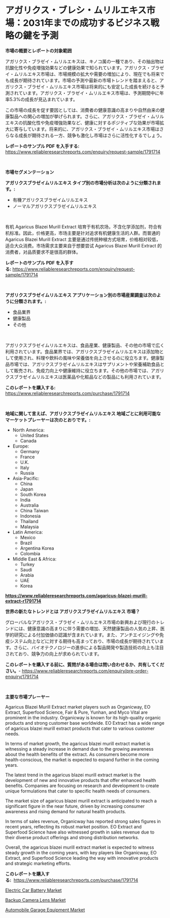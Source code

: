 <p><h1>アガリクス・ブレシ・ムリルエキス市場：2031年までの成功するビジネス戦略の鍵を予測</h1></p><p><strong>市場の概要とレポートの対象範囲</strong></p>
<p><p>アガリクス・ブラゼイ・ムリルエキスは、キノコ属の一種であり、その抽出物は抗酸化性や免疫増強効果などの健康効果で知られています。アガリクス・ブラゼイ・ムリルエキス市場は、市場規模の拡大や需要の増加により、現在でも将来でも成長が期待されています。市場の予測や最新の市場トレンドを踏まえると、アガリクス・ブラゼイ・ムリルエキス市場は将来的にも安定した成長を続けると予測されています。アガリクス・ブラゼイ・ムリルエキス市場は、予測期間中に年率5.3%の成長が見込まれています。</p><p>この市場の成長を促す要因としては、消費者の健康意識の高まりや自然由来の健康製品への関心の増加が挙げられます。さらに、アガリクス・ブラゼイ・ムリルエキスの抗酸化性や免疫増強効果など、健康に対するポジティブな効果が市場拡大に寄与しています。将来的に、アガリクス・ブラゼイ・ムリルエキス市場はさらなる成長が期待される一方、競争も激化し市場はさらに活性化するでしょう。</p></p>
<p><strong>レポートのサンプル PDF を入手する:</strong> <a href="https://www.reliableresearchreports.com/enquiry/request-sample/1791714">https://www.reliableresearchreports.com/enquiry/request-sample/1791714</a></p>
<p>&nbsp;</p>
<p><strong>市場セグメンテーション</strong></p>
<p><strong>アガリクスブラゼイムリルエキス タイプ別の市場分析は次のように分類されます。:</strong></p>
<p><ul><li>有機アガリクスブラゼイムリルエキス</li><li>ノーマルアガリクスブラゼイムリルエキス</li></ul></p>
<p>&nbsp;</p>
<p><p>有机 Agaricus Blazei Murill Extract 培育于有机农场，不含化学添加剂，符合有机标准。因此，价格更高，市场主要是针对追求有机健康生活的人群。而普通的 Agaricus Blazei Murill Extract 主要是通过传统种植方式培育，价格相对较低，适合大众消费。市场需求主要来自于想要尝试 Agaricus Blazei Murill Extract 的消费者，对品质要求不是很高的群体。</p></p>
<p><strong>レポートのサンプル PDF を入手する:</strong>&nbsp;<a href="https://www.reliableresearchreports.com/enquiry/request-sample/1791714">https://www.reliableresearchreports.com/enquiry/request-sample/1791714</a></p>
<p>&nbsp;</p>
<p><strong> アガリクスブラゼイムリルエキス アプリケーション別の市場産業調査は次のように分類されます。:</strong></p>
<p><ul><li>食品業界</li><li>健康製品</li><li>その他</li></ul></p>
<p>&nbsp;</p>
<p><p>アガリクスブラゼイムリルエキスは、食品産業、健康製品、その他の市場で広く利用されています。食品業界では、アガリクスブラゼイムリルエキスは添加物として使用され、料理や飲料の風味や栄養価を向上させるのに役立ちます。健康製品市場では、アガリクスブラゼイムリルエキスはサプリメントや栄養補助食品として販売され、免疫力向上や健康維持に役立ちます。その他の市場では、アガリクスブラゼイムリルエキスは医薬品や化粧品などの製品にも利用されています。</p></p>
<p><strong>このレポートを購入する:</strong>&nbsp; <a href="https://www.reliableresearchreports.com/purchase/1791714">https://www.reliableresearchreports.com/purchase/1791714</a></p>
<p>&nbsp;</p>
<p><strong>地域に関して言えば、アガリクスブラゼイムリルエキス 地域ごとに利用可能なマーケットプレーヤーは次のとおりです。:</strong></p>
<p><ul>
    <li>
        North America:
        <ul>
            <li>United States</li>
            <li>Canada</li>
        </ul>
    </li>
    <li>
        Europe:
        <ul>
            <li>Germany</li>
            <li>France</li>
            <li>U.K.</li>
            <li>Italy</li>
            <li>Russia</li>
        </ul>
    </li>
    <li>
        Asia-Pacific:
        <ul>
            <li>China</li>
            <li>Japan</li>
            <li>South Korea</li>
            <li>India</li>
            <li>Australia</li>
            <li>China Taiwan</li>
            <li>Indonesia</li>
            <li>Thailand</li>
            <li>Malaysia</li>
        </ul>
    </li>
    <li>
        Latin America:
        <ul>
            <li>Mexico</li>
            <li>Brazil</li>
            <li>Argentina Korea</li>
            <li>Colombia</li>
        </ul>
    </li>
    <li>
        Middle East & Africa:
        <ul>
            <li>Turkey</li>
            <li>Saudi</li>
            <li>Arabia</li>
            <li>UAE</li>
            <li>Korea</li>
        </ul>
    </li>
    </ul></p>
<p><strong><a href="https://www.reliableresearchreports.com/agaricus-blazei-murill-extract-r1791714">https://www.reliableresearchreports.com/agaricus-blazei-murill-extract-r1791714</a></strong>&nbsp;</p>
<p><strong>世界の新たなトレンドとは アガリクスブラゼイムリルエキス 市場？</strong></p>
<p><p>グローバルなアガリクス・ブラゼイ・ムリルエキス市場の新興および現行のトレンドには、健康意識の高まりに伴う需要の増加、天然健康製品の人気の上昇、医学的研究による付加価値の認識が含まれています。また、アンチエイジングや免疫システム向上などに対する期待も高まっており、市場の成長が期待されています。さらに、バイオテクノロジーの進歩による製品開発や製造技術の向上も注目されており、競争力の向上が求められています。</p></p>
<p><strong>このレポートを購入する前に、質問がある場合は問い合わせるか、共有してください。</strong>- <a href="https://www.reliableresearchreports.com/enquiry/pre-order-enquiry/1791714">https://www.reliableresearchreports.com/enquiry/pre-order-enquiry/1791714</a></p>
<p>&nbsp;</p>
<p><strong>主要な市場プレーヤー</strong></p>
<p><p>Agaricus Blazei Murill Extract market players such as Organicway, EO Extract, Superfood Science, Fair & Pure, Yunhan, and Myco Vital are prominent in the industry. Organicway is known for its high-quality organic products and strong customer base worldwide. EO Extract has a wide range of agaricus blazei murill extract products that cater to various customer needs.</p><p>In terms of market growth, the agaricus blazei murill extract market is witnessing a steady increase in demand due to the growing awareness about the health benefits of the extract. As consumers become more health-conscious, the market is expected to expand further in the coming years.</p><p>The latest trend in the agaricus blazei murill extract market is the development of new and innovative products that offer enhanced health benefits. Companies are focusing on research and development to create unique formulations that cater to specific health needs of consumers.</p><p>The market size of agaricus blazei murill extract is anticipated to reach a significant figure in the near future, driven by increasing consumer awareness and rising demand for natural health products.</p><p>In terms of sales revenue, Organicway has reported strong sales figures in recent years, reflecting its robust market position. EO Extract and Superfood Science have also witnessed growth in sales revenue due to their diverse product offerings and strong distribution networks.</p><p>Overall, the agaricus blazei murill extract market is expected to witness steady growth in the coming years, with key players like Organicway, EO Extract, and Superfood Science leading the way with innovative products and strategic marketing efforts.</p></p>
<p><strong>このレポートを購入する:</strong>&nbsp;&nbsp;<a href="https://www.reliableresearchreports.com/purchase/1791714">https://www.reliableresearchreports.com/purchase/1791714</a></p>
<p><p><a href="https://www.linkedin.com/pulse/electric-car-battery-market-size-examines-its-scope-primary-4qyif?trackingId=L%2FaPrT2QHpvZGxyXWZ055g%3D%3D">Electric Car Battery Market</a></p><p><a href="https://www.linkedin.com/pulse/backup-camera-lens-market-size-global-industry-overview-segmentation-yosne?trackingId=%2FHHTI2xjxx0%2FUwJyXjEXIQ%3D%3D">Backup Camera Lens Market</a></p><p><a href="https://www.linkedin.com/pulse/automobile-garage-equipment-market-research-report-forecasted-mvl2f?trackingId=%2BjvInV%2FpYKAioCZ2sgtYIg%3D%3D">Automobile Garage Equipment Market</a></p></p>